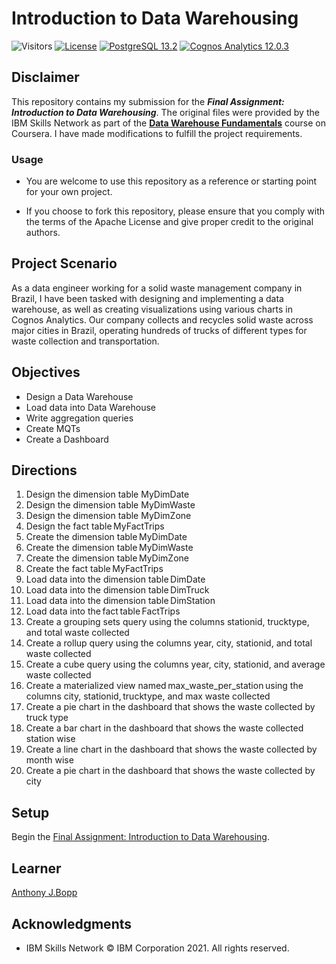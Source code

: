 # Introduction to Data Warehousing

![Visitors](https://api.visitorbadge.io/api/visitors?path=https%3A%2F%2Fgithub.com%2Fpregismond%2Fintroduction-to-data-warehousing&label=Visitors&countColor=%230d76a8&style=flat&labelStyle=none)
[![License](https://img.shields.io/badge/License-Apache_2.0-0D76A8?style=flat)](https://opensource.org/licenses/Apache-2.0)
[![PostgreSQL 13.2](https://img.shields.io/badge/PostgreSQL-13.2-green?style=flat&logo=postgresql&logoColor=white)](https://shields.io/)
[![Cognos Analytics 12.0.3](https://img.shields.io/badge/Cognos_Analytics-12.0.3-green?style=flat&logo=ibm&logoColor=white)](https://shields.io/)

## Disclaimer

This repository contains my submission for the ***Final Assignment: Introduction to Data Warehousing***. The original files were provided by the IBM Skills Network as part of the **[Data Warehouse Fundamentals](https://www.coursera.org/learn/data-warehouse-fundamentals)** course on Coursera. I have made modifications to fulfill the project requirements.

### Usage

* You are welcome to use this repository as a reference or starting point for your own project.

* If you choose to fork this repository, please ensure that you comply with the terms of the Apache License and give proper credit to the original authors.

## Project Scenario

As a data engineer working for a solid waste management company in Brazil, I have been tasked with designing and implementing a data warehouse, as well as creating visualizations using various charts in Cognos Analytics. Our company collects and recycles solid waste across major cities in Brazil, operating hundreds of trucks of different types for waste collection and transportation.

## Objectives

* Design a Data Warehouse
* Load data into Data Warehouse
* Write aggregation queries
* Create MQTs
* Create a Dashboard

## Directions

1. Design the dimension table MyDimDate
1. Design the dimension table MyDimWaste
1. Design the dimension table MyDimZone
1. Design the fact table MyFactTrips
1. Create the dimension table MyDimDate
1. Create the dimension table MyDimWaste
1. Create the dimension table MyDimZone
1. Create the fact table MyFactTrips
1. Load data into the dimension table DimDate
1. Load data into the dimension table DimTruck
1. Load data into the dimension table DimStation
1. Load data into the fact table FactTrips
1. Create a grouping sets query using the columns stationid, trucktype, and total waste collected
1. Create a rollup query using the columns year, city, stationid, and total waste collected
1. Create a cube query using the columns year, city, stationid, and average waste collected
1. Create a materialized view named max_waste_per_station using the columns city, stationid, trucktype, and max waste collected
1. Create a pie chart in the dashboard that shows the waste collected by truck type
1. Create a bar chart in the dashboard that shows the waste collected station wise
1. Create a line chart in the dashboard that shows the waste collected by month wise
1. Create a pie chart in the dashboard that shows the waste collected by city

## Setup
 
Begin the [Final Assignment: Introduction to Data Warehousing](./Final_Assignment.md).

## Learner

[Anthony J.Bopp](https://www.linkedin.com/in/anthonyjbopp)

## Acknowledgments

* IBM Skills Network © IBM Corporation 2021. All rights reserved.
